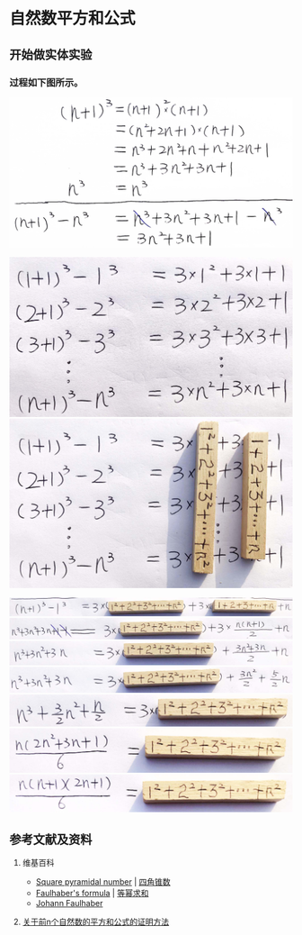 # 自然数平方和公式

## 开始做实体实验

### 过程如下图所示。

![](/images/数系/数学归纳法/自然数平方和公式/1a1.jpg)

![](/images/数系/数学归纳法/自然数平方和公式/2a1.jpg)
![](/images/数系/数学归纳法/自然数平方和公式/2a2.jpg)

![](/images/数系/数学归纳法/自然数平方和公式/3a1.jpg)
![](/images/数系/数学归纳法/自然数平方和公式/3a2.jpg)
![](/images/数系/数学归纳法/自然数平方和公式/3a3.jpg)
![](/images/数系/数学归纳法/自然数平方和公式/3a4.jpg)
![](/images/数系/数学归纳法/自然数平方和公式/3a5.jpg)
![](/images/数系/数学归纳法/自然数平方和公式/3a6.jpg)
![](/images/数系/数学归纳法/自然数平方和公式/3a7.jpg)

## 参考文献及资料

1. 维基百科
	- [Square pyramidal number](https://en.wikipedia.org/wiki/Square_pyramidal_number) | [四角锥数](https://zh.wikipedia.org/wiki/%E5%9B%9B%E8%A7%92%E9%8C%90%E6%95%B8) 
	- [Faulhaber's formula](https://en.wikipedia.org/wiki/Faulhaber%27s_formula) | [等幂求和](https://zh.wikipedia.org/wiki/等幂求和) 
	- [Johann Faulhaber](https://en.wikipedia.org/wiki/Johann_Faulhaber) 

2. [关于前n个自然数的平方和公式的证明方法](https://blog.csdn.net/Mmdapl/article/details/79660983)